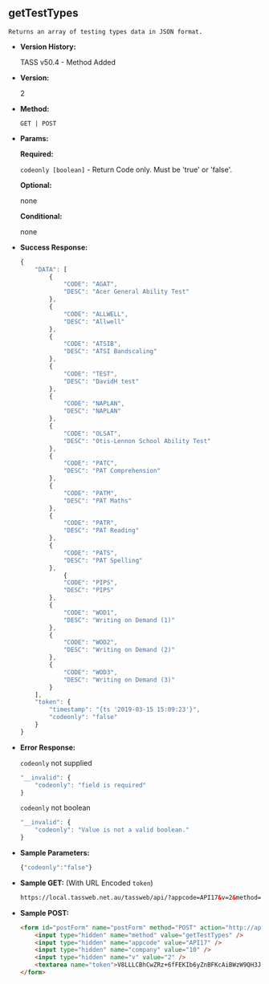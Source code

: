 **getTestTypes**
----
	Returns an array of testing types data in JSON format.

* **Version History:**

	TASS v50.4 - Method Added

* **Version:**

	2

* **Method:**

	`GET | POST`

* **Params:**

	**Required:**

	`codeonly [boolean]` - Return Code only. Must be 'true' or 'false'.

	**Optional:**

	none

	**Conditional:**

	none

* **Success Response:**

	```javascript
	{
		"DATA": [
			{
				"CODE": "AGAT",
				"DESC": "Acer General Ability Test"
			},
			{
				"CODE": "ALLWELL",
				"DESC": "Allwell"
			},
			{
				"CODE": "ATSIB",
				"DESC": "ATSI Bandscaling"
			},
			{
				"CODE": "TEST",
				"DESC": "DavidH test"
			},
			{
				"CODE": "NAPLAN",
				"DESC": "NAPLAN"
			},
			{
				"CODE": "OLSAT",
				"DESC": "Otis-Lennon School Ability Test"
			},
			{
				"CODE": "PATC",
				"DESC": "PAT Comprehension"
			},
			{
				"CODE": "PATM",
				"DESC": "PAT Maths"
			},
			{
				"CODE": "PATR",
				"DESC": "PAT Reading"
			},
			{
				"CODE": "PATS",
				"DESC": "PAT Spelling"
			},
				{
				"CODE": "PIPS",
				"DESC": "PIPS"
			},
			{
				"CODE": "WOD1",
				"DESC": "Writing on Demand (1)"
			},
			{
				"CODE": "WOD2",
				"DESC": "Writing on Demand (2)"
			},
			{
				"CODE": "WOD3",
				"DESC": "Writing on Demand (3)"
			}
		],
		"token": {
			"timestamp": "{ts '2019-03-15 15:09:23'}",
			"codeonly": "false"
		}
	}
	```

* **Error Response:**

	`codeonly` not supplied
	```javascript
	"__invalid": {
		"codeonly": "field is required"
	}
	```

	`codeonly` not boolean
	```javascript
	"__invalid": {
		"codeonly": "Value is not a valid boolean."
	}
	```

* **Sample Parameters:**

	```javascript
	{"codeonly":"false"}
	```

* **Sample GET:** (With URL Encoded `token`)

	```HTML
	https://local.tassweb.net.au/tassweb/api/?appcode=API17&v=2&method=getTestTypes&token=V8LLLCBhCwZRz%2B6fFEKIb6yZnBFKcAiBWzW9QH3Ja2w%3D&company=10
	```

* **Sample POST:**

	```HTML
	<form id="postForm" name="postForm" method="POST" action="http://api.tasscloud.com.au/tassweb/api/">
		<input type="hidden" name="method" value="getTestTypes" />
		<input type="hidden" name="appcode" value="API17" />
		<input type="hidden" name="company" value="10" />
		<input type="hidden" name="v" value="2" />
		<textarea name="token">V8LLLCBhCwZRz+6fFEKIb6yZnBFKcAiBWzW9QH3Ja2w=</textarea>
	</form>
	```
